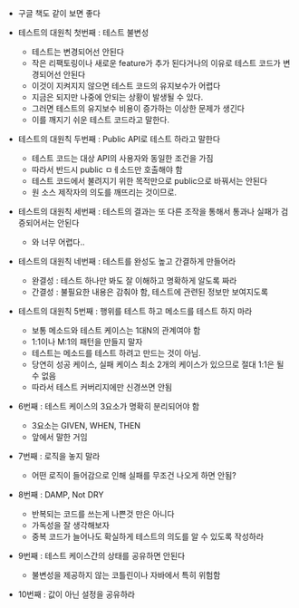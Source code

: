 - 구글 책도 같이 보면 좋다

- 테스트의 대원칙 첫번째 : 테스트 불변성
	- 테스트는 변경되어선 안된다
	- 작은 리팩토링이나 새로운 feature가 추가 된다거나의 이유로 테스트 코드가 변경되어선 안된다
	- 이것이 지켜지지 않으면 테스트 코드의 유지보수가 어렵다
	- 지금은 되지만 나중에 안되는 상황이 발생될 수 있다.
	- 그러면 테스트의 유지보수 비용이 증가하는 이상한 문제가 생긴다
	- 이를 깨지기 쉬운 테스트 코드라고 말한다.


- 테스트의 대원칙 두번째 : Public API로 테스트 하라고 말한다
	- 테스트 코드는 대상 API의 사용자와 동일한 조건을 가짐
	- 따라서 반드시 public ㅁㅔ소드만 호출해야 함
	- 테스트 코드에서 불려지기 위한 목적만으로 public으로 바꿔서는 안된다
	- 원 소스 제작자의 의도를 깨뜨리는 것이므로.


- 테스트의 대원칙 세번째 : 테스트의 결과는 또 다른 조작을 통해서 통과나 실패가 검증되어서는 안된다
	- 와 너무 어렵다..


- 테스트의 대원칙 네번째 : 테스트를 완성도 높고 간결하게 만들어라
	- 완결성 : 테스트 하나만 봐도 잘 이해하고 명확하게 알도록 짜라
	- 간결성 : 불필요한 내용은 감춰야 함, 테스트에 관련된 정보만 보여지도록

- 테스트의 대원칙 5번째 : 행위를 테스트 하고 메소드를 테스트 하지 마라
	- 보통 메소드와 테스트 케이스는 1대N의 관계여야 함
	- 1:1이나 M:1의 패턴을 만들지 말자
	- 테스트는 메소드를 테스트 하려고 만드는 것이 아님.
	- 당연히 성공 케이스, 실패 케이스 최소 2개의 케이스가 있으므로 절대 1:1은 될 수 없음
	- 따라서 테스트 커버리지에만 신경쓰면 안됨

- 6번째 : 테스트 케이스의 3요소가 명확히 분리되어야 함
	- 3요소는 GIVEN, WHEN, THEN
	- 앞에서 말한 거임

- 7번째 : 로직을 놓지 말라
	- 어떤 로직이 들어감으로 인해 실패를 무조건 나오게 하면 안됨?

- 8번째 : DAMP, Not DRY
	- 반복되는 코드를 쓰는게 나쁜것 만은 아니다
	- 가독성을 잘 생각해보자
	- 중복 코드가 늘어나도 확실하게 테스트의 의도를 알 수 있도록 작성하라

- 9번째 : 테스트 케이스간의 상태를 공유하면 안된다
	- 불변성을 제공하지 않는 코틀린이나 자바에서 특히 위험함

- 10번째 : 값이 아닌 설정을 공유하라
